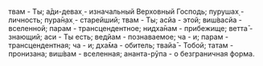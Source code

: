 твам - Ты; а̄ди-девах̣ - изначальный Верховный Господь; пурушах̣ - личность; пура̄н̣ах̣ - старейший; твам - Ты; асйа - этой; виш́васйа - вселенной; парам - трансцендентное; нидха̄нам - прибежище; ветта̄ - знающий; аси - Ты есть; ведйам - познаваемое; ча - и; парам - трансцендентная; ча - и; дха̄ма - обитель; твайа̄ - Тобой; татам - пронизана; виш́вам - вселенная; ананта-рӯпа - о безграничная форма.